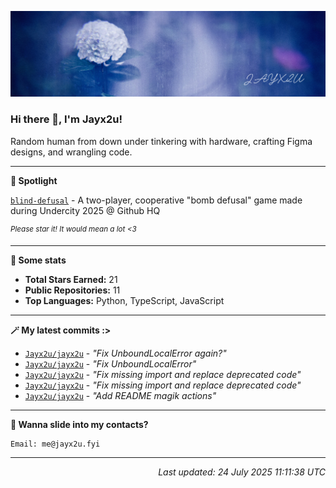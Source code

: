 [![Github Banner](https://github.com/Jayx2u/jayx2u/blob/main/jayx2u-github-banner.png?raw=true)](https://jayx2u.carrd.co)

### Hi there 👋, I'm Jayx2u!

Random human from down under tinkering with hardware, crafting Figma designs, and wrangling code.

---

**💫 Spotlight**

[`blind-defusal`](https://github.com/Jayx2u/blind-defusal) - A two-player, cooperative "bomb defusal" game made during Undercity 2025 @ Github HQ

<sup>*Please star it! It would mean a lot <3*</sup>

---

**📡 Some stats**
- **Total Stars Earned:** 21
- **Public Repositories:** 11
- **Top Languages:** Python, TypeScript, JavaScript

---

**🪄 My latest commits :>**
- [`Jayx2u/jayx2u`](https://github.com/Jayx2u/jayx2u) - *"Fix UnboundLocalError again?"*
- [`Jayx2u/jayx2u`](https://github.com/Jayx2u/jayx2u) - *"Fix UnboundLocalError"*
- [`Jayx2u/jayx2u`](https://github.com/Jayx2u/jayx2u) - *"Fix missing import and replace deprecated code"*
- [`Jayx2u/jayx2u`](https://github.com/Jayx2u/jayx2u) - *"Fix missing import and replace deprecated code"*
- [`Jayx2u/jayx2u`](https://github.com/Jayx2u/jayx2u) - *"Add README magik actions"*

---

**📮 Wanna slide into my contacts?**
```text
Email: me@jayx2u.fyi
```

---

<p align="right">
  <em>Last updated: 24 July 2025 11:11:38 UTC</em>
</p>